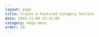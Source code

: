 ```yaml
---
layout: page
title: Create a Featured Category Section
date: 2015-11-09 13:15:00
category: mega-menu
order: 18
---
```


